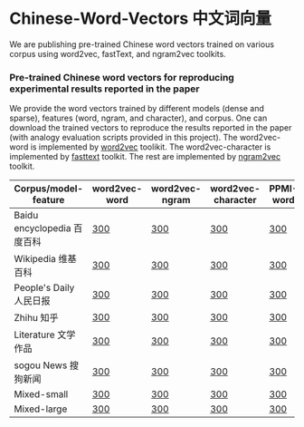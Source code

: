 # Chinese-Word-Vectors 中文词向量
We are publishing pre-trained Chinese word vectors 
trained on various corpus using word2vec, fastText, and ngram2vec toolkits.

### Pre-trained Chinese word vectors for reproducing experimental results reported in the paper 
We provide the word vectors trained by different models (dense and sparse), features (word, ngram, and character), and corpus. One can download the trained vectors to reproduce the results reported in the paper (with analogy evaluation scripts provided in this project). The word2vec-word is implemented by [word2vec](https://github.com/svn2github/word2vec) toolikit. The word2vec-character is implemented by [fasttext](https://github.com/facebookresearch/fastText) toolkit. The rest are implemented by [ngram2vec](https://github.com/zhezhaoa/ngram2vec/) toolkit.

Corpus/model-feature | word2vec-word | word2vec-ngram | word2vec-character | PPMI-word | PPMI-ngram | PPMI-character
----|----|----|----|----|----|----
Baidu encyclopedia 百度百科 | [300](http://www.baidu.com) | [300](http://www.baidu.com) | [300](http://www.baidu.com) | [300](http://www.baidu.com) | [300](http://www.baidu.com) | [300](http://www.baidu.com)
Wikipedia 维基百科 | [300](http://www.baidu.com) | [300](http://www.baidu.com) | [300](http://www.baidu.com) | [300](http://www.baidu.com) | [300](http://www.baidu.com) | [300](http://www.baidu.com)
People's Daily 人民日报 | [300](http://www.baidu.com) | [300](http://www.baidu.com) | [300](http://www.baidu.com) | [300](http://www.baidu.com) | [300](http://www.baidu.com) | [300](http://www.baidu.com)
Zhihu 知乎 | [300](http://www.baidu.com) | [300](http://www.baidu.com) | [300](http://www.baidu.com) | [300](http://www.baidu.com) | [300](http://www.baidu.com) | [300](http://www.baidu.com)
Literature 文学作品 | [300](http://www.baidu.com) | [300](http://www.baidu.com) | [300](http://www.baidu.com) |  [300](http://www.baidu.com) | [300](http://www.baidu.com) | [300](http://www.baidu.com)
sogou News 搜狗新闻 | [300](http://www.baidu.com) | [300](http://www.baidu.com) | [300](http://www.baidu.com) |  [300](http://www.baidu.com) | [300](http://www.baidu.com) | [300](http://www.baidu.com)
Mixed-small | [300](http://www.baidu.com) | [300](http://www.baidu.com) | [300](http://www.baidu.com) |  [300](http://www.baidu.com) | [300](http://www.baidu.com) | [300](http://www.baidu.com)
Mixed-large | [300](http://www.baidu.com) | [300](http://www.baidu.com) | [300](http://www.baidu.com) |  [300](http://www.baidu.com) | [300](http://www.baidu.com) | [300](http://www.baidu.com)
